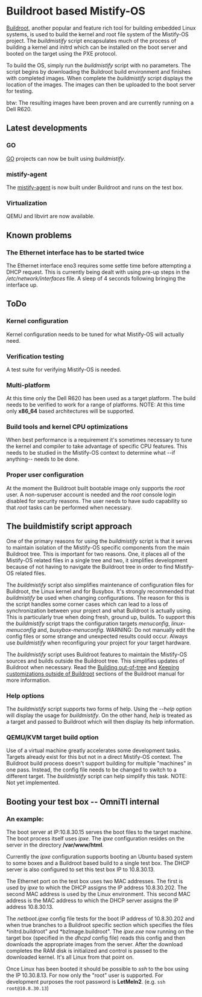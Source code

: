 Buildroot based Mistify-OS
==========================

[Buildroot](http://buildroot.uclibc.org/), another popular and feature rich tool for building embedded Linux systems, is used to build the kernel and root file system of the Mistify-OS project. The *buildmistify* script encapsulates much of the process of building a kernel and initrd which can be installed on the boot server and booted on the target using the PXE protocol.

To build the OS, simply run the *buildmistify* script with no parameters. The script begins by downloading the Buildroot build environment and finishes with completed images. When complete the *buildmistify* script displays the location of the images. The images can then be uploaded to the boot server for testing.

btw: The resulting images have been proven and are currently running on a Dell R620.

## Latest developments

### GO

[GO](https://golang.org) projects can now be built using *buildmistify*.

### mistify-agent

The [mistify-agent](https://github.com/mistifyio/mistify-agent) is now built under Buildroot and runs on the test box.

### Virtualization

QEMU and libvirt are now available.

## Known problems

### The Ethernet interface has to be started twice

The Ethernet interface eno3 requires some settle time before attempting a DHCP request. This is currently being dealt with using pre-up steps in the */etc/network/interfaces* file. A sleep of 4 seconds following bringing the interface up.

## ToDo

### Kernel configuration
Kernel configuration needs to be tuned for what Mistify-OS will actually need.

### Verification testing
A test suite for verifying Mistify-OS is needed.

### Multi-platform
At this time only the Dell R620 has been used as a target platform. The build needs to be verified to work for a range of platforms. NOTE: At this time only **x86_64** based architectures will be supported.

### Build tools and kernel CPU optimizations
When best performance is a requirement it's sometimes necessary to tune the kernel and compiler to take advantage of specific CPU features. This needs to be studied in the Mistify-OS context to determine what --if anything-- needs to be done.

### Proper user configuration
At the moment the Buildroot built bootable image only supports the *root* user. A non-superuser account is needed and the *root* console login disabled for security reasons. The user needs to have sudo capability so that *root* tasks can be performed when necessary.

## The buildmistify script approach

One of the primary reasons for using the *buildmistify* script is that it serves to maintain isolation of the Mistify-OS specific components from the main Buildroot tree. This is important for two reasons. One, it places all of the Mistify-OS related files in a single tree and two, it simplifies development because of not having to navigate the Buildroot tree in order to find Mistify-OS related files.

The *buildmistify* script also simplifies maintenance of configuration files for Buildroot, the Linux kernel and for Busybox. It's strongly recommended that *buildmistify* be used when changing configurations. The reason for this is the script handles some corner cases which can lead to a loss of synchronization between your project and what Buildroot is actually using. This is particularly true when doing fresh, ground up, builds. To support this the *buildmistify* script traps the configuration targets *menuconfig*, *linux-menuconfig* and, *busybox-menuconfig*. WARNING: Do not manually edit the config files or some strange and unexpected results could occur. Always use *buildmistify* when reconfiguring your project for your target hardware.

The *buildmistify* script uses Buildroot features to maintain the Mistify-OS sources and builds outside the Buildroot tree. This simplifies updates of Buildroot when necessary. Read the [Building out-of-tree](http://buildroot.uclibc.org/downloads/manual/manual.html#_building_out_of_tree) and [Keeping customizations outside of Buildroot](http://buildroot.uclibc.org/downloads/manual/manual.html#outside-br-custom) sections of the Buildroot manual for more information.

### Help options

The *buildmistify* script supports two forms of help. Using the *--help* option will display the usage for *buildmistify*. On the other hand, *help* is treated as a target and passed to Buildroot which will then display its help information. 

### QEMU/KVM target build option

Use of a virtual machine greatly accelerates some development tasks. Targets already exist for this but not in a direct Mistify-OS context. The Buildroot build process doesn't support building for multiple "machines" in one pass. Instead, the config file needs to be changed to switch to a different target. The *buildmistify* script can help simplify this task. NOTE: Not yet implemented.

## Booting your test box -- OmniTI internal

### An example:

The boot server at IP:10.8.30.15 serves the boot files to the target machine. The boot process itself uses *ipxe*. The *ipxe* configuration resides on the server in the directory **/var/www/html**.

Currently the *ipxe* configuration supports booting an Ubuntu based system to some boxes and a Buildroot based build to a single test box. The DHCP server is also configured to set this test box IP to 10.8.30.13.

The Ethernet port on the test box uses two MAC addresses. The first is used by *ipxe* to which the DHCP assigns the IP address 10.8.30.202. The second MAC address is used by the Linux environment. This second MAC address is the MAC address to which the DHCP server assigns the IP address 10.8.30.13.

The *netboot.ipxe* config file tests for the boot IP address of 10.8.30.202 and when true branches to a Buildroot specific section which specifies the files *initrd.buildroot" and *bzImage.buildroot". The *ipxe.exe* now running on the target box (specified in the *dhcpd* config file) reads this config and then downloads the appropriate images from the server. After the download completes the RAM disk is initialized and control is passed to the downloaded kernel. It's all Linux from that point on.

Once Linux has been booted it should be possible to *ssh* to the box using the IP 10.30.8.13. For now only the "root" user is supported. For development purposes the root password is **LetMeIn2**. (e.g. `ssh root@10.8.30.13`)

